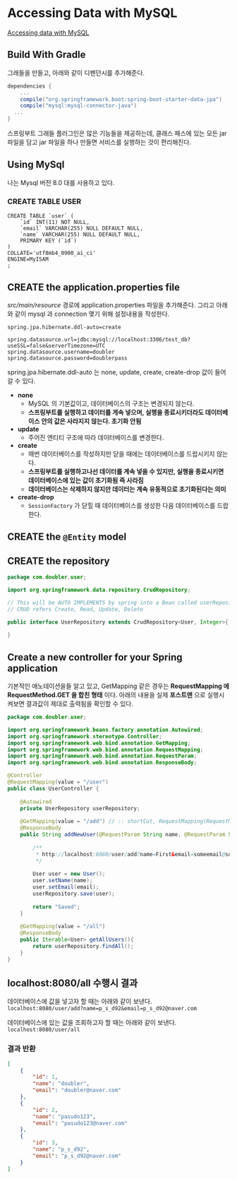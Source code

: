 # Accessing Data with MySQL
[Accessing data with MySQL](https://spring.io/guides/gs/accessing-data-mysql/)

## Build With Gradle
그래들을 만들고, 아래와 같이 디펜던시를 추가해준다.
```gradle
dependencies {
	...
	compile("org.springframework.boot:spring-boot-starter-data-jpa")
	compile("mysql:mysql-connector-java")
  ...
}
```
스프링부트 그래들 플러그인은 많은 기능들을 제공하는데, 클래스 패스에 있는 모든 jar 파일을 담고 jar 파일을 하나 만들면 서비스를 실행하는 것이 편리해진다. 

## Using MySql
나는 Mysql 버전 8.0 대를 사용하고 있다.   
### CREATE TABLE USER
```mysql
CREATE TABLE `user` (
	`id` INT(11) NOT NULL,
	`email` VARCHAR(255) NULL DEFAULT NULL,
	`name` VARCHAR(255) NULL DEFAULT NULL,
	PRIMARY KEY (`id`)
)
COLLATE='utf8mb4_0900_ai_ci'
ENGINE=MyISAM
;
```

## CREATE the application.properties file
_src/main/resource_ 경로에 application.properties 파일을 추가해준다. 그리고 아래와 같이 mysql 과 connection 맺기 위해 설정내용을 작성한다.
```properties
spring.jpa.hibernate.ddl-auto=create

spring.datasource.url=jdbc:mysql://localhost:3306/test_db?useSSL=false&serverTimezone=UTC
spring.datasource.username=doubler
spring.datasource.password=doublerpass
```
spring.jpa.hibernate.ddl-auto 는 none, update, create, create-drop 값이 들어갈 수 있다.  
- __none__   
  - MySQL 의 기본값이고, 데이터베이스의 구조는 변경되지 않는다.
  - __스프링부트를 실행하고 데이터를 게속 넣으며, 실행을 종료시키더라도 데이터베이스 안의 값은 사라지지 않는다. 초기화 안됨__
- __update__   
  - 주어진 엔티티 구조에 따라 데이터베이스를 변경한다.   
- __create__   
  - 매번 데이터베이스를 작성하지만 닫을 때에는 데이터베이스를 드랍시키지 않는다.   
  - __스프링부트를 실행하고나선 데이터를 계속 넣을 수 있지만, 실행을 종료시키면 데이터베이스에 있는 값이 초기화됨 즉 사라짐__
  - __데이터베이스는 삭제하지 않지만 데이터는 계속 유동적으로 초기화된다는 의미__
- __create-drop__   
  - ```SessionFactory``` 가 닫힐 때 데이터베이스를 생성한 다음 데이터베이스를 드랍한다.   

## CREATE the ```@Entity``` model
## CREATE the repository
```java
package com.doubler.user;

import org.springframework.data.repository.CrudRepository;

// This will be AUTO IMPLEMENTS by spring into a Bean called userRepository
// CRUD refers Create, Read, Update, Delete

public interface UserRepository extends CrudRepository<User, Integer>{
	
}
```

## Create a new controller for your Spring application
기본적인 애노테이션을들 알고 있고, GetMapping 같은 경우는  __RequestMapping 에 RequestMethod.GET 을 합친 형태__ 이다. 아래의 내용을 실제 __포스트맨__ 으로 실행시켜보면 결과값이 제대로 출력됨을 확인할 수 있다.
```java
package com.doubler.user;

import org.springframework.beans.factory.annotation.Autowired;
import org.springframework.stereotype.Controller;
import org.springframework.web.bind.annotation.GetMapping;
import org.springframework.web.bind.annotation.RequestMapping;
import org.springframework.web.bind.annotation.RequestParam;
import org.springframework.web.bind.annotation.ResponseBody;

@Controller
@RequestMapping(value = "/user")
public class UserController {
	
	@Autowired
	private UserRepository userRepository;
	
	@GetMapping(value = "/add") // :: shortCut, RequestMapping(RequestMethod.GET)
	@ResponseBody
	public String addNewUser(@RequestParam String name, @RequestParam String email) {
		
		/**
		 * http://localhost:8080/user/add?name=First&email=someemail@someemailprovider.com
		 */
		
		User user = new User();
		user.setName(name);
		user.setEmail(email);
		userRepository.save(user);
		
		return "Saved";
	}
	
	@GetMapping(value = "/all")
	@ResponseBody
	public Iterable<User> getAllUsers(){
		return userRepository.findAll();
	}
}

```

## localhost:8080/all 수행시 결과

데이터베이스에 값을 넣고자 할 때는 아래와 같이 보낸다.   
```localhost:8080/user/add?name=p_s_d92&email=p_s_d92@naver.com ```

데이터베이스에 있는 값을 조회하고자 할 때는 아래와 같이 보낸다.   
```localhost:8080/user/all```

### 결과 반환 
```json
[
    {
        "id": 1,
        "name": "doubler",
        "email": "doubler@naver.com"
    },
    {
        "id": 2,
        "name": "pasudo123",
        "email": "pasudo123@naver.com"
    },
    {
        "id": 3,
        "name": "p_s_d92",
        "email": "p_s_d92@naver.com"
    }
]
```

